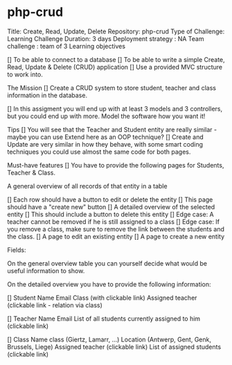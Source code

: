 # php-crud
Title: Create, Read, Update, Delete
Repository: php-crud
Type of Challenge: Learning Challenge
Duration: 3 days
Deployment strategy : NA
Team challenge : team of 3
Learning objectives

[] To be able to connect to a database
[] To be able to write a simple Create, Read, Update & Delete (CRUD) application
[] Use a provided MVC structure to work into.

The Mission
[] Create a CRUD system to store student, teacher and class information in the database. 


[] In this assigment you will end up with at least 3 models and 3 controllers, but you could end up with more. Model the software how you want it!


Tips
[] You will see that the Teacher and Student entity are really similar - maybe you can use Extend here as an OOP technique?
[] Create and Update are very similar in how they behave, with some smart coding techniques you could use almost the same code for both pages.

Must-have features
[] You have to provide the following pages for Students, Teacher & Class.

A general overview of all records of that entity in a table

[] Each row should have a button to edit or delete the entity
[] This page should have a "create new" button
[] A detailed overview of the selected entity
[] This should include a button to delete this entity
[] Edge case: A teacher cannot be removed if he is still assigned to a class
[] Edge case: If you remove a class, make sure to remove the link between the students and the class.
[] A page to edit an existing entity
[] A page to create a new entity

Fields:

On the general overview table you can yourself decide what would be useful information to show.

On the detailed overview you have to provide the following information:

[] Student
Name
Email
Class (with clickable link)
Assigned teacher (clickable link - relation via class)

[] Teacher
Name
Email
List of all students currently assigned to him (clickable link)

[] Class
Name class (Giertz, Lamarr, ...)
Location (Antwerp, Gent, Genk, Brussels, Liege)
Assigned teacher (clickable link)
List of assigned students (clickable link)
